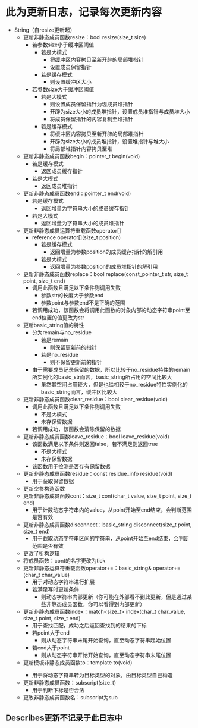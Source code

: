 # 此为更新日志，记录每次更新内容
- String（自resize更新起）
    - 更新非静态成员函数resize：bool resize(size_t size)
        - 若参数size小于缓冲区阈值
            - 若是大模式
                - 将缓冲区内容拷贝至新开辟的局部堆指针
                - 设置成员保留指针
            - 若是缓存模式
                - 则设置缓冲区大小
        - 若参数size大于缓冲区阈值
            - 若是大模式
                - 则设置成员保留指针为现成员堆指针
                - 开辟为size大小的成员堆指针，设置成员堆指针与成员堆大小
                - 将成员保留指针的内容复制至堆指针
            - 若是缓存模式
                - 将缓冲区内容拷贝至新开辟的局部堆指针
                - 开辟为size大小的成员堆指针，设置堆指针与堆大小
                - 将局部堆指针内容拷贝至堆
    - 更新非静态成员函数begin：pointer_t begin(void)
        - 若是缓存模式
            - 返回成员缓存指针
        - 若是大模式
            - 返回成员堆指针
    - 更新非静态成员函数end：pointer_t end(void)
        - 若是缓存模式
            - 返回增量为字符串大小的成员缓存指针
        - 若是大模式
            - 返回增量为字符串大小的成员堆指针
    - 更新非静态成员运算符重载函数operator[]
        - reference operator[](size_t position)
            - 若是缓存模式
                - 返回增量为参数position的成员缓存指针的解引用
            - 若是大模式
                - 返回增量为参数position的成员堆指针的解引用
    - 更新非静态成员函数replace：bool replace(const_pointer_t str, size_t point, size_t end)
        - 调用此函数且满足以下条件则调用失败
            - 参数str的长度大于参数end
            - 参数point与参数end不是正确的范围
        - 若调用成功，该函数会将调用此函数的对象内部的动态字符串point至end位置的值更改为str
    - 更新basic_string值的特性
        - 分为remain与no_residue
            - 若是remain
                - 则保留更新前的指针
            - 若是no_residue
                - 则不保留更新前的指针
        - 由于需要成员记录保留的数据，所以比较于no_residue特性的remain所实例化的basic_str而言，basic_string所占用的空间比较大
            - 虽然其空间占用较大，但是也给相较于no_residue特性实例化的basic_string而言，缓冲区比较大
    - 更新非静态成员函数clear_residue：bool clear_residue(void)
        - 调用此函数且满足以下条件则调用失败
            - 不是大模式
            - 未存保留数据
        - 若调用成功，该函数会清除保留的数据
    - 更新非静态成员函数leave_residue：bool leave_residue(void)
        - 该函数满足以下条件则返回false，若不满足则返回true
            - 不是大模式
            - 未存保留数据
        - 该函数用于检测是否存有保留数据
    - 更新非静态成员函数residue：const residue_info residue(void)
        - 用于获取保留数据
    - 更新空参构造函数
    - 更新非静态成员函数cont：size_t cont(char_t value, size_t point, size_t end)
        - 用于计数动态字符串内的value，从point开始至end结束，会判断范围是否有效
    - 更新非静态成员函数disconnect：basic_string disconnect(size_t point, size_t end)
        - 用于截取动态字符串区间的字符串，从point开始至end结束，会判断范围是否有效
    - 更改了析构逻辑
    - 将成员函数：cont的名字更改为tick
    - 更新非静态运算符重载函数operator+=：basic_string& operator+=(char_t char_value)
        - 用于对动态字符串进行扩展
        - 若满足写时更新条件
            - 则动态字符串内部更新（你可能在外部看不到此更新，但是通过某些非静态成员函数，你可以看得到内部更新）
    - 更新非静态成员函数index：match<size_t> index(char_t char_value, size_t point, size_t end)
        - 用于查找匹配，成功之后返回查找到的结果的下标
        - 若point大于end
            - 则从动态字符串末尾开始查询，直至动态字符串起始位置
        - 若end大于point
            - 则从动态字符串开始开始查询，直至动态字符串末尾位置
    - 更新模板非静态成员函数to：template <typename CastType> to(void)
        - 用于将动态字符串转为目标类型的对象，由目标类型自己构造
    - 更新非静态成员函数：subscript(size_t)
        - 用于判断下标是否合法
    - 更改非静态成员函数名：subscript为sub

## Describes更新不记录于此日志中